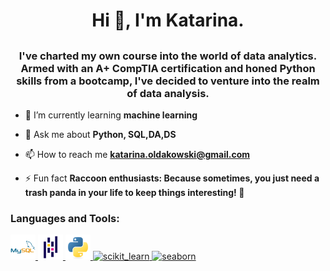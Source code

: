 <h1 align="center">Hi 👋, I'm Katarina. </h1>
<h2 Unscrambling data's secrets, like a digital detective with a sense of humor. 🚀📊</h2>

<h3 align="center">I've charted my own course into the world of data analytics. Armed with an A+ CompTIA certification and honed Python skills from a bootcamp, I've decided to venture into the realm of data analysis.</h3>

- 🌱 I’m currently learning **machine learning**

- 💬 Ask me about **Python, SQL,DA,DS**

- 📫 How to reach me **katarina.oldakowski@gmail.com**

- ⚡ Fun fact **Raccoon enthusiasts: Because sometimes, you just need a trash panda in your life to keep things interesting! 🦝**



<h3 align="left">Languages and Tools:</h3>
<p align="left"> <a href="https://www.mysql.com/" target="_blank" rel="noreferrer"> <img src="https://raw.githubusercontent.com/devicons/devicon/master/icons/mysql/mysql-original-wordmark.svg" alt="mysql" width="40" height="40"/> </a> <a href="https://pandas.pydata.org/" target="_blank" rel="noreferrer"> <img src="https://raw.githubusercontent.com/devicons/devicon/2ae2a900d2f041da66e950e4d48052658d850630/icons/pandas/pandas-original.svg" alt="pandas" width="40" height="40"/> </a> <a href="https://www.python.org" target="_blank" rel="noreferrer"> <img src="https://raw.githubusercontent.com/devicons/devicon/master/icons/python/python-original.svg" alt="python" width="40" height="40"/> </a> <a href="https://scikit-learn.org/" target="_blank" rel="noreferrer"> <img src="https://upload.wikimedia.org/wikipedia/commons/0/05/Scikit_learn_logo_small.svg" alt="scikit_learn" width="40" height="40"/> </a> <a href="https://seaborn.pydata.org/" target="_blank" rel="noreferrer"> <img src="https://seaborn.pydata.org/_images/logo-mark-lightbg.svg" alt="seaborn" width="40" height="40"/> </a> </p>
